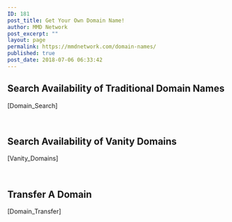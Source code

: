 ```yaml
---
ID: 181
post_title: Get Your Own Domain Name!
author: MMD Network
post_excerpt: ""
layout: page
permalink: https://mmdnetwork.com/domain-names/
published: true
post_date: 2018-07-06 06:33:42
---
```

<h2>Search Availability of Traditional Domain Names</h2>
[Domain_Search]

&nbsp;
<h2>Search Availability of Vanity Domains</h2>
[Vanity_Domains]

&nbsp;
<h2>Transfer A Domain</h2>
[Domain_Transfer]